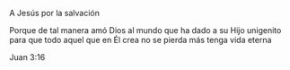 A Jesús por la salvación

Porque de tal manera amó Dios al mundo que ha dado a su 
Hijo unigenito para que todo aquel que en Él crea no se pierda
más tenga vida eterna

Juan 3:16

